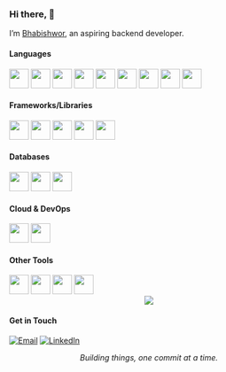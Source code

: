 ### Hi there, 👋
I’m [Bhabishwor](https://bhabishworgrg.github.io/), an aspiring backend developer.

<div>
    <div>
        <h4>Languages</h4>
        <img height="35" src="https://raw.githubusercontent.com/marwin1991/profile-technology-icons/refs/heads/main/icons/c%23.png"/>
        <img height="35" src="https://raw.githubusercontent.com/marwin1991/profile-technology-icons/refs/heads/main/icons/java.png"/>
        <img height="35" src="https://raw.githubusercontent.com/marwin1991/profile-technology-icons/refs/heads/main/icons/python.png"/>
        <img height="35" src="https://raw.githubusercontent.com/marwin1991/profile-technology-icons/refs/heads/main/icons/javascript.png"/>
        <img height="35" src="https://raw.githubusercontent.com/marwin1991/profile-technology-icons/refs/heads/main/icons/c.png"/>
        <img height="35" src="https://raw.githubusercontent.com/marwin1991/profile-technology-icons/refs/heads/main/icons/c++.png"/>
        <img height="35" src="https://raw.githubusercontent.com/marwin1991/profile-technology-icons/refs/heads/main/icons/kotlin.png"/>
        <img height="35" src="https://raw.githubusercontent.com/marwin1991/profile-technology-icons/refs/heads/main/icons/lua.png"/>
        <img height="35" src="https://raw.githubusercontent.com/marwin1991/profile-technology-icons/refs/heads/main/icons/bash.png"/>
    </div>
    <div>
        <h4>Frameworks/Libraries</h4>
        <img height="35" src="https://raw.githubusercontent.com/marwin1991/profile-technology-icons/refs/heads/main/icons/_net_core.png"/>
        <img height="35" src="https://raw.githubusercontent.com/marwin1991/profile-technology-icons/refs/heads/main/icons/odoo.png"/>
        <img height="35" src="https://raw.githubusercontent.com/marwin1991/profile-technology-icons/refs/heads/main/icons/react.png"/>
        <img height="35" src="https://raw.githubusercontent.com/marwin1991/profile-technology-icons/refs/heads/main/icons/bootstrap.png"/>
        <img height="35" src="https://raw.githubusercontent.com/marwin1991/profile-technology-icons/refs/heads/main/icons/tailwind_css.png"/>
    </div>
    <div>
        <h4>Databases</h4>
        <img height="35" src="https://raw.githubusercontent.com/marwin1991/profile-technology-icons/refs/heads/main/icons/postgresql.png"/>
        <img height="35" src="https://raw.githubusercontent.com/marwin1991/profile-technology-icons/refs/heads/main/icons/sqlite.png"/>
        <img height="35" src="https://raw.githubusercontent.com/marwin1991/profile-technology-icons/refs/heads/main/icons/oracle.png"/>
    </div>
    <div>
        <h4>Cloud & DevOps</h4>
        <img height="35" src="https://raw.githubusercontent.com/marwin1991/profile-technology-icons/refs/heads/main/icons/microsoft_azure.png"/>
        <img height="35" src="https://raw.githubusercontent.com/marwin1991/profile-technology-icons/refs/heads/main/icons/terraform.png"/>
    </div>
    <div>
        <h4>Other Tools</h4>
        <img height="35" src="https://raw.githubusercontent.com/marwin1991/profile-technology-icons/refs/heads/main/icons/git.png"/>
        <img height="35" src="https://raw.githubusercontent.com/marwin1991/profile-technology-icons/refs/heads/main/icons/linux.png"/>
        <img height="35" src="https://raw.githubusercontent.com/marwin1991/profile-technology-icons/refs/heads/main/icons/godot.png"/>
        <img height="35" src="https://raw.githubusercontent.com/marwin1991/profile-technology-icons/refs/heads/main/icons/android_studio.png"/>
    </div>
</div>

<div align="center">
    <img src="https://gh-readme-profile.vercel.app/api?username=Bhabishworgrg&theme=dark"/>
</div>

#### Get in Touch
[<img src="https://img.shields.io/badge/email-white?&style=for-the-badge&logo=gmail" alt="Email"/>](mailto:bhabishworgrg@gmail.com)
[<img src="https://img.shields.io/badge/linkedin-blue?&style=for-the-badge" alt="LinkedIn"/>](https://www.linkedin.com/in/bhabishwor-gurung/)

<p align="center">
    <em>Building things, one commit at a time.</em>
</p>
